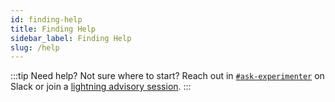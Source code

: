 ```yaml
---
id: finding-help
title: Finding Help
sidebar_label: Finding Help
slug: /help
---
```


:::tip
Need help? Not sure where to start?
Reach out in [`#ask-experimenter`](https://mozilla.slack.com/archives/CF94YGE03) on Slack or join a [lightning advisory session](https://docs.google.com/document/d/1fj4BqG0N-cN_Fx5sq-AozdiOdKO7asaDWR4B7sH88F0).
:::
